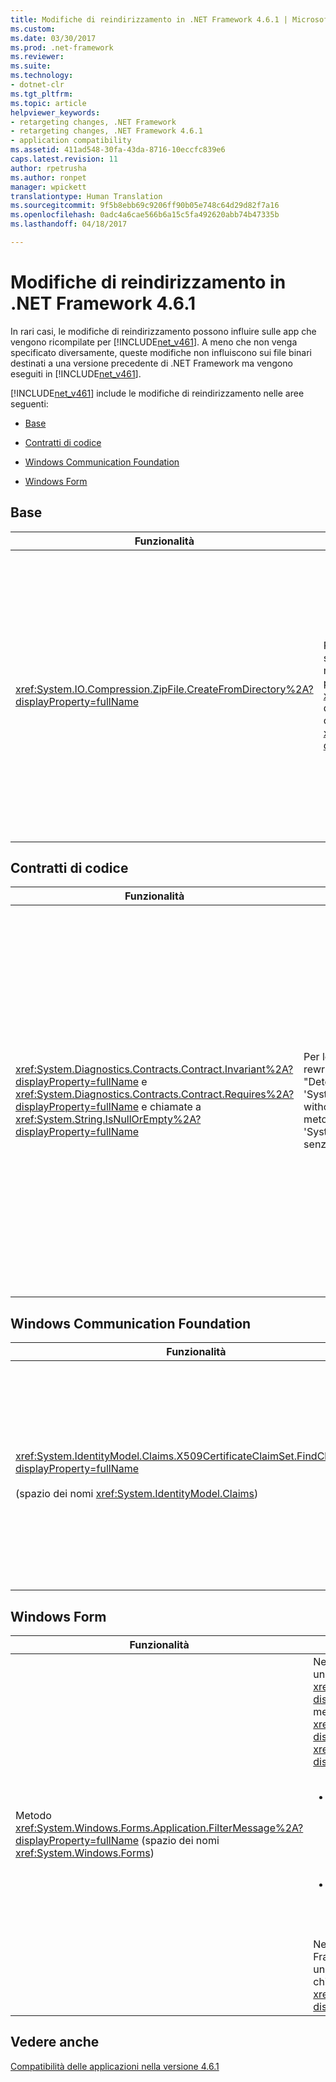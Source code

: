 ```yaml
---
title: Modifiche di reindirizzamento in .NET Framework 4.6.1 | Microsoft Docs
ms.custom: 
ms.date: 03/30/2017
ms.prod: .net-framework
ms.reviewer: 
ms.suite: 
ms.technology:
- dotnet-clr
ms.tgt_pltfrm: 
ms.topic: article
helpviewer_keywords:
- retargeting changes, .NET Framework
- retargeting changes, .NET Framework 4.6.1
- application compatibility
ms.assetid: 411ad548-30fa-43da-8716-10eccfc839e6
caps.latest.revision: 11
author: rpetrusha
ms.author: ronpet
manager: wpickett
translationtype: Human Translation
ms.sourcegitcommit: 9f5b8ebb69c9206ff90b05e748c64d29d82f7a16
ms.openlocfilehash: 0adc4a6cae566b6a15c5fa492620abb74b47335b
ms.lasthandoff: 04/18/2017

---
```

# <a name="retargeting-changes-in-the-net-framework-461"></a>Modifiche di reindirizzamento in .NET Framework 4.6.1
In rari casi, le modifiche di reindirizzamento possono influire sulle app che vengono ricompilate per [!INCLUDE[net_v461](../../../includes/net-v461-md.md)]. A meno che non venga specificato diversamente, queste modifiche non influiscono sui file binari destinati a una versione precedente di .NET Framework ma vengono eseguiti in [!INCLUDE[net_v461](../../../includes/net-v461-md.md)].  
  
 [!INCLUDE[net_v461](../../../includes/net-v461-md.md)] include le modifiche di reindirizzamento nelle aree seguenti:  
  
-   [Base](#Core)  
  
-   [Contratti di codice](#Contracts)  
  
-   [Windows Communication Foundation](#WCF)  
  
-   [Windows Form](#WinForms)  
  
<a name="Core"></a>   
## <a name="core"></a>Base  
  
|Funzionalità|Modifica|Impatto|Ambito|  
|-------------|------------|------------|-----------|  
|<xref:System.IO.Compression.ZipFile.CreateFromDirectory%2A?displayProperty=fullName>|Per le app destinate a [!INCLUDE[net_v461](../../../includes/net-v461-md.md)] e versioni successive, il carattere separatore di percorsi è stato modificato da una barra rovesciata ("\\") a una barra ("/") nella proprietà <xref:System.IO.Compression.ZipArchiveEntry.FullName%2A> degli oggetti <xref:System.IO.Compression.ZipArchiveEntry> creati da overload del metodo <xref:System.IO.Compression.ZipFile.CreateFromDirectory%2A?displayProperty=fullName>.|Questa modifica garantisce la conformità dell'implementazione .NET alla sezione 4.4.17.1 della [specifica relativa al formato di file ZIP](https://pkware.cachefly.net/webdocs/casestudies/APPNOTE.TXT) e consente agli archivi con estensione ZIP di essere decompressi anche in sistemi non Windows.<br /><br /> Le app destinate a [!INCLUDE[net_v461](../../../includes/net-v461-md.md)] e versioni successive, tuttavia, possono rifiutare questo comportamento. Per altre informazioni, vedere [Mitigation: ZipArchiveEntry.FullName Path Separator](../../../docs/framework/migration-guide/mitigation-ziparchiveentry-fullname-path-separator.md) (Mitigazione: Separatore di percorsi ZipArchiveEntry.FullName).|Microsoft Edge|  
  
<a name="Contracts"></a>   
## <a name="code-contracts"></a>Contratti di codice  
  
|Funzionalità|Modifica|Impatto|Ambito|  
|-------------|------------|------------|-----------|  
|<xref:System.Diagnostics.Contracts.Contract.Invariant%2A?displayProperty=fullName> e <xref:System.Diagnostics.Contracts.Contract.Requires%2A?displayProperty=fullName> e chiamate a <xref:System.String.IsNullOrEmpty%2A?displayProperty=fullName>|Per le app destinate a .NET Framework 4.6.1, il rewriter emette l'avviso del compilatore CC1036: "Detected call to method 'System.String.IsNullOrWhiteSpace(System.String)' without [Pure] in method..." ("Rilevata chiamata al metodo 'System.String.IsNullOrWhiteSpace(System.String)' senza [Pure] nel metodo...").|Si tratta di un avviso del compilatore, non di un errore del compilatore.<br /><br /> Questo comportamento è stato affrontato nel [problema GitHub n. 339](https://github.com/Microsoft/CodeContracts/issues/339). Per eliminare questo avviso, è possibile scaricare e compilare una versione aggiornata del codice sorgente per gli strumenti contratti di codice da [GitHub](https://github.com/Microsoft/CodeContracts/blob/master/README.md). Le informazioni per il download sono disponibili in fondo alla pagina.|Secondario|  
  
<a name="WCF"></a>   
## <a name="windows-communication-foundation"></a>Windows Communication Foundation  
  
|Funzionalità|Modifica|Impatto|Ambito|  
|-------------|------------|------------|-----------|  
|<xref:System.IdentityModel.Claims.X509CertificateClaimSet.FindClaims%2A?displayProperty=fullName><br /><br /> (spazio dei nomi <xref:System.IdentityModel.Claims>)|Nelle app destinate a [!INCLUDE[net_v461](../../../includes/net-v461-md.md)], se un set di attestazioni X509 viene inizializzato da un certificato con più voci DNS nel relativo campo SAN, il metodo <xref:System.IdentityModel.Claims.X509CertificateClaimSet.FindClaims%2A> tenta di far corrispondere l'argomento `claimType` a tutte le voci DNS.<br /><br /> Per le app destinate a versioni precedenti di .NET Framework, il metodo <xref:System.IdentityModel.Claims.X509CertificateClaimSet.FindClaims%2A> tenta di far corrispondere l'argomento `claimType` solo all'ultima voce DNS.|Questa modifica interessa tutte le app destinate a [!INCLUDE[net_v461](../../../includes/net-v461-md.md)]. Le app destinate alle versioni precedenti di .NET Framework non sono interessate.<br /><br /> Le app destinate a [!INCLUDE[net_v461](../../../includes/net-v461-md.md)], tuttavia, possono rifiutare questo comportamento. Possono invece accettare questo comportamento le app destinate a versioni precedenti di .NET Framework ma in esecuzione su [!INCLUDE[net_v461](../../../includes/net-v461-md.md)]. Per altre informazioni, vedere [Mitigazione: Metodo X509CertificateClaimSet.FindClaims](../../../docs/framework/migration-guide/mitigation-x509certificateclaimset-findclaims-method.md).|Secondario|  
  
<a name="WinForms"></a>   
## <a name="windows-forms"></a>Windows Form  
  
|Funzionalità|Modifica|Impatto|Ambito|  
|-------------|------------|------------|-----------|  
|Metodo <xref:System.Windows.Forms.Application.FilterMessage%2A?displayProperty=fullName> (spazio dei nomi <xref:System.Windows.Forms>)|Nelle app di Windows Form destinate a [!INCLUDE[net_v461](../../../includes/net-v461-md.md)], un'implementazione <xref:System.Windows.Forms.IMessageFilter.PreFilterMessage%2A?displayProperty=fullName> personalizzata può filtrare in modo sicuro i messaggi quando viene chiamato il metodo <xref:System.Windows.Forms.Application.FilterMessage%2A?displayProperty=fullName> se l'implementazione <xref:System.Windows.Forms.IMessageFilter.PreFilterMessage%2A?displayProperty=fullName>:<br /><br /> <ul><li>Esegue una o entrambe le opzioni seguenti:<br /><br /> <ul><li>Aggiunge un filtro messaggio chiamando il metodo <xref:System.Windows.Forms.Application.AddMessageFilter%2A>.</li><li>Rimuove un filtro messaggio chiamando il metodo <xref:System.Windows.Forms.Application.RemoveMessageFilter%2A>. ProcessOnStatus.</li></ul></li><li>**E** immette i messaggi chiamando il metodo <xref:System.Windows.Forms.Application.DoEvents%2A?displayProperty=fullName>.</li></ul><br /> Nelle app Windows Form destinate a versioni precedenti di .NET Framework, questo tipo di implementazioni genera in alcuni casi un'eccezione <xref:System.IndexOutOfRangeException> quando viene chiamato il metodo <xref:System.Windows.Forms.Application.FilterMessage%2A?displayProperty=fullName>|Questa modifica interessa tutte le app destinate a [!INCLUDE[net_v461](../../../includes/net-v461-md.md)]. Le app destinate alle versioni precedenti di .NET Framework non sono interessate.<br /><br /> Le app destinate a [!INCLUDE[net_v461](../../../includes/net-v461-md.md)], tuttavia, possono rifiutare questo comportamento. Possono invece accettare questo comportamento le app destinate a versioni precedenti di .NET Framework ma in esecuzione su [!INCLUDE[net_v461](../../../includes/net-v461-md.md)]. Per altre informazioni, vedere [Mitigazione: Implementazioni IMessageFilter.PreFilterMessage personalizzate](../../../docs/framework/migration-guide/mitigation-custom-imessagefilter-prefiltermessage-implementations.md).|Microsoft Edge|  
  
## <a name="see-also"></a>Vedere anche  
 [Compatibilità delle applicazioni nella versione 4.6.1](../../../docs/framework/migration-guide/application-compatibility-in-the-net-framework-4-6-1.md)
